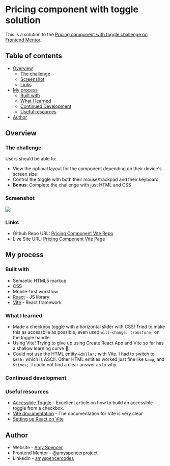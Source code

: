 # Pricing component with toggle solution

This is a solution to the [Pricing component with toggle challenge on Frontend Mentor](https://www.frontendmentor.io/challenges/pricing-component-with-toggle-8vPwRMIC).

## Table of contents

- [Overview](#overview)
  - [The challenge](#the-challenge)
  - [Screenshot](#screenshot)
  - [Links](#links)
- [My process](#my-process)
  - [Built with](#built-with)
  - [What I learned](#what-i-learned)
  - [Continued Development](#continued-development)
  - [Useful resources](#useful-resources)
- [Author](#author)

## Overview

### The challenge

Users should be able to:

- View the optimal layout for the component depending on their device's screen size
- Control the toggle with both their mouse/trackpad and their keyboard
- **Bonus**: Complete the challenge with just HTML and CSS

### Screenshot

![](./screenshot.jpg)

### Links

- Github Repo URL: [Pricing Component Vite Repo](https://github.com/amyspencerproject/pricing-component)
- Live Site URL: [Pricing Component Vite Page](https://amyspencerproject.github.io/pricing-component/)

## My process

### Built with

- Semantic HTML5 markup
- CSS
- Mobile-first workflow
- [React](https://reactjs.org/) - JS library
- [Vite](https://vitejs.dev/) - React framework

### What I learned

- Made a checkbox toggle with a horizontal slider with CSS! Tried to make this as accessbile as possible, even used `will-change: transform;` on the toggle handle.
- Using Vite! Trying to give up using Create React App and Vite so far has a shallow learning curve 🥳.
- Could not use the HTML entity `&dollar;` with Vite. I had to switch to `&#36;` which is ASCII. Other HTML entities worked just fine like `&amp`; and `&times;`. I could not find a clear answer as to why.

### Continued development

### Useful resources

- [Accessible Toggle](https://kittygiraudel.com/2021/04/05/an-accessible-toggle/) - Excellent article on how to build an accessible toggle from a checkbox.
- [Vite documentation](https://vitejs.dev/guide/) - The documentation for Vite is very clear
- [Setting up React on Vite ](https://www.makeuseof.com/set-up-react-app-with-vite/)

## Author

- Website - [Amy Spencer](https://spencerproject.com/)
- Frontend Mentor - [@amyspencerproject](https://www.frontendmentor.io/profile/amyspencerproject)
- Linkedin - [amyspencercodes](https://www.linkedin.com/in/amyspencercodes/)
